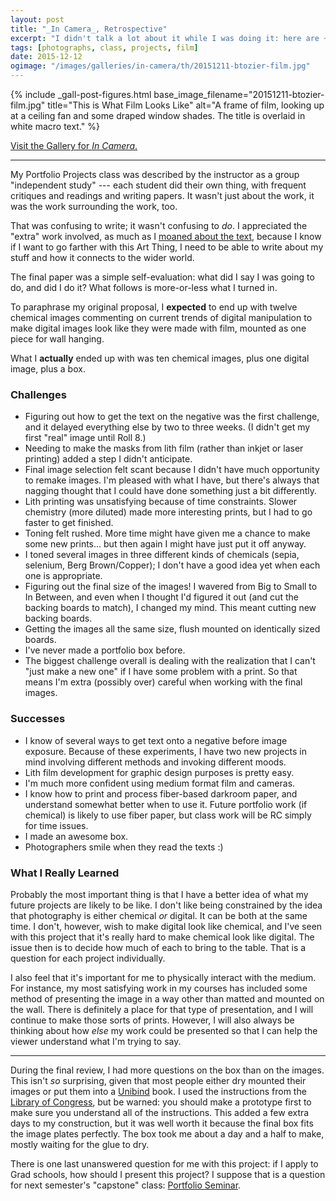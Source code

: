 ```yaml
---
layout: post
title: "_In Camera_, Retrospective"
excerpt: "I didn't talk a lot about it while I was doing it: here are ~1k words of review"
tags: [photographs, class, projects, film]
date: 2015-12-12
ogimage: "/images/galleries/in-camera/th/20151211-btozier-film.jpg"
---
```


<!-- This needs to be addressed once I handle the gallery stuff 2017-04-10 -->

{% include _gall-post-figures.html
  base_image_filename="20151211-btozier-film.jpg"
  title="This is What Film Looks Like"
  alt="A frame of film, looking up at a ceiling fan and some draped window shades. The title is overlaid in white macro text."
%}

<!-- <figure class="image-s">
    <a href="/gallery-in-camera/" title="Go to Gallery"><img src="/gallery-in-camera/th/01-barbara-tozier-in-camera-cover.jpg"></a>
    <span class="image-s-caption" markdown="1">_In Camera: Stubbie & HB would like a few words..._  
Custom made clamshell box holding 10 silver gelatin prints each 6¼\" square, mounted on conservation board.  
Cover image: digital image / inkjet print  
6⅞\" × 6⅞\" × 1⅛\"</span>
</figure> -->

[Visit the Gallery for _In Camera_.](/galleries/in-camera/)

---

My Portfolio Projects class was described by the instructor as a group "independent study" --- each student did their own thing, with frequent critiques and readings and writing papers. It wasn't just about the work, it was the work surrounding the work, too.

That was confusing to write; it wasn't confusing to *do*. I appreciated the "extra" work involved, as much as I [moaned about the text](/notes-on-criticizing-photographs/), because I know if I want to go farther with this Art Thing, I need to be able to write about my stuff and how it connects to the wider world.

The final paper was a simple self-evaluation: what did I say I was going to do, and did I do it? What follows is more-or-less what I turned in.

To paraphrase my original proposal, I **expected** to end up with twelve chemical images commenting on current trends of digital manipulation to make digital images look like they were made with film, mounted as one piece for wall hanging.

What I **actually** ended up with was ten chemical images, plus one digital image, plus a box.

### Challenges

- Figuring out how to get the text on the negative was the first challenge, and it delayed everything else by two to three weeks. (I didn't get my first "real" image until Roll 8.)
- Needing to make the masks from lith film (rather than inkjet or laser printing) added a step I didn't anticipate.
- Final image selection felt scant because I didn't have much opportunity to remake images. I'm pleased with what I have, but there's always that nagging thought that I could have done something just a bit differently.
- Lith printing was unsatisfying because of time constraints. Slower chemistry (more diluted) made more interesting prints, but I had to go faster to get finished.
- Toning felt rushed. More time might have given me a chance to make some new prints... but then again I might have just put it off anyway.
- I toned several images in three different kinds of chemicals (sepia, selenium, Berg Brown/Copper); I don't have a good idea yet when each one is appropriate.
- Figuring out the final size of the images! I wavered from Big to Small to In Between, and even when I thought I'd figured it out (and cut the backing boards to match), I changed my mind. This meant cutting new backing boards.
- Getting the images all the same size, flush mounted on identically sized boards.
- I've never made a portfolio box before.
- The biggest challenge overall is dealing with the realization that I can't "just make a new one" if I have some problem with a print. So that means I'm extra (possibly over) careful when working with the final images.

### Successes

- I know of several ways to get text onto a negative before image exposure. Because of these experiments, I have two new projects in mind involving different methods and invoking different moods.
- Lith film development for graphic design purposes is pretty easy.
- I'm much more confident using medium format film and cameras.
- I know how to print and process fiber-based darkroom paper, and understand somewhat better when to use it. Future portfolio work (if chemical) is likely to use fiber paper, but class work will be RC simply for time issues.
- I made an awesome box.
- Photographers smile when they read the texts :)

### What I Really Learned

Probably the most important thing is that I have a better idea of what my future projects are likely to be like. I don't like being constrained by the idea that photography is either chemical *or* digital. It can be both at the same time. I don't, however, wish to make digital look like chemical, and I've seen with this project that it's really hard to make chemical look like digital. The issue then is to decide how much of each to bring to the table. That is a question for each project individually.

I also feel that it's important for me to physically interact with the medium. For instance, my most satisfying work in my courses has included some method of presenting the image in a way other than matted and mounted on the wall. There is definitely a place for that type of presentation, and I will continue to make those sorts of prints. However, I will also always be thinking about how *else* my work could be presented so that I can help the viewer understand what I'm trying to say.

---

During the final review, I had more questions on the box than on the images. This isn't *so* surprising, given that most people either dry mounted their images or put them into a [Unibind](http://www.unibind.com/en-us/cover/photobook) book. I used the instructions from the [Library of Congress](http://catalog.hathitrust.org/Record/000148073), but be warned: you should make a prototype first to make sure you understand all of the instructions. This added a few extra days to my construction, but it was well worth it because the final box fits the image plates perfectly. The box took me about a day and a half to make, mostly waiting for the glue to dry.

There is one last unanswered question for me with this project: if I apply to Grad schools, how should I present this project? I suppose that is a question for next semester's "capstone" class: [Portfolio Seminar](http://www.wccnet.edu/academics/classes/information/view/class/PHO%20231/).
